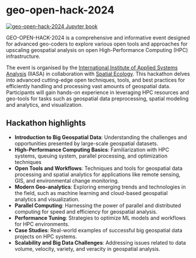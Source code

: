 # geo-open-hack-2024

[![geo-open-hack-2024 Jupyter book](https://github.com/pangeo-data/geo-open-hack-2024/actions/workflows/jupyter-book.yml/badge.svg)](https://github.com/pangeo-data/geo-open-hack-2024/actions/workflows/jupyter-book.yml)

GEO-OPEN-HACK-2024 is a comprehensive and informative event designed for advanced geo-coders to explore various open tools and approaches for upscaling geospatial analysis on open High-Performance Computing (HPC) infrastructure.

The event is organised by the [International Institute of Applied Systems Analysis](https://iiasa.ac.at/) (IIASA) in collaboration with [Spatial Ecology](https://spatial-ecology.net/). This hackathon delves into advanced cutting-edge open techniques, tools, and best practices for efficiently handling and processing vast amounts of geospatial data. Participants will gain hands-on experience in leveraging HPC resources and geo-tools for tasks such as geospatial data preprocessing, spatial modeling and analytics, and visualization.

## Hackathon highlights

- **Introduction to Big Geospatial Data**: Understanding the challenges and opportunities presented by large-scale geospatial datasets.
- **High-Performance Computing Basics**: Familiarization with HPC systems, queuing system, parallel processing, and optimization techniques
- **Open Tools and Workflows**: Techniques and tools for geospatial data processing and spatial analytics for applications like remote sensing, GIS, and environmental change monitoring. 
- **Modern Geo-analytics**: Exploring emerging trends and technologies in the field, such as machine learning and cloud-based geospatial analytics and visualization.
- **Parallel Computing**: Harnessing the power of parallel and distributed computing for speed and efficiency for geospatial analysis.
- **Performance Tuning**: Strategies to optimize ML models and workflows for HPC environments.
- **Case Studies**: Real-world examples of successful big geospatial data projects on HPC systems.
- **Scalability and Big Data Challenges**: Addressing issues related to data volume, velocity, variety, and veracity in geospatial analysis.

